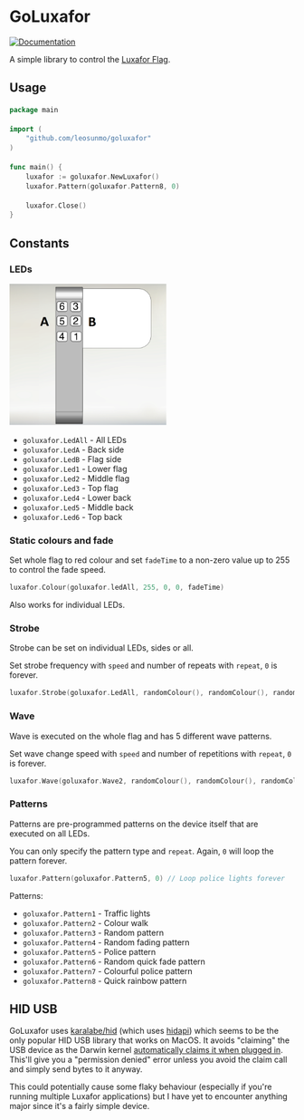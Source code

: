 # GoLuxafor
[![Documentation](https://godoc.org/github.com/leosunmo/goluxafor?status.svg)](http://godoc.org/github.com/leosunmo/goluxafor)

A simple library to control the [Luxafor Flag](https://luxafor.com/luxafor-flag/).

## Usage

```go
package main

import (
	"github.com/leosunmo/goluxafor"
)

func main() {
	luxafor := goluxafor.NewLuxafor()
	luxafor.Pattern(goluxafor.Pattern8, 0)

	luxafor.Close()
}
```

## Constants

### LEDs

<img src="/luxaforflag.png" height="250">


* `goluxafor.LedAll` - All LEDs
* `goluxafor.LedA`   - Back side
* `goluxafor.LedB`   - Flag side
* `goluxafor.Led1`   - Lower flag
* `goluxafor.Led2`   - Middle flag
* `goluxafor.Led3`   - Top flag
* `goluxafor.Led4`   - Lower back
* `goluxafor.Led5`   - Middle back
* `goluxafor.Led6`   - Top back


### Static colours and fade

Set whole flag to red colour and set `fadeTime` to a non-zero value up to 255 to control the fade speed.
```go
luxafor.Colour(goluxafor.ledAll, 255, 0, 0, fadeTime)
```
Also works for individual LEDs.

### Strobe

Strobe can be set on individual LEDs, sides or all.

Set strobe frequency with `speed` and number of repeats with `repeat`, `0` is forever.
```go
luxafor.Strobe(goluxafor.LedAll, randomColour(), randomColour(), randomColour(), speed, repeat)
```

### Wave

Wave is executed on the whole flag and has 5 different wave patterns.

Set wave change speed with `speed` and number of repetitions with `repeat`, `0` is forever.
```go
luxafor.Wave(goluxafor.Wave2, randomColour(), randomColour(), randomColour(), speed, repeat)
```

### Patterns

Patterns are pre-programmed patterns on the device itself that are executed on all LEDs.

You can only specify the pattern type and `repeat`. Again, `0` will loop the pattern forever.

```go
luxafor.Pattern(goluxafor.Pattern5, 0) // Loop police lights forever
```

Patterns:

* `goluxafor.Pattern1` - Traffic lights
* `goluxafor.Pattern2` - Colour walk
* `goluxafor.Pattern3` - Random pattern
* `goluxafor.Pattern4` - Random fading pattern
* `goluxafor.Pattern5` - Police pattern
* `goluxafor.Pattern6` - Random quick fade pattern
* `goluxafor.Pattern7` - Colourful police pattern
* `goluxafor.Pattern8` - Quick rainbow pattern


## HID USB
GoLuxafor uses [karalabe/hid](https://github.com/karalabe/hid) (which uses [hidapi](https://github.com/signal11/hidapi)) which seems to be the only popular HID USB library that works on MacOS. It avoids "claiming" the USB device as the Darwin kernel [automatically claims it when plugged in](https://github.com/libusb/libusb/issues/158). This'll give you a "permission denied" error unless you avoid the claim call and simply send bytes to it anyway.

 This could potentially cause some flaky behaviour (especially if you're running multiple Luxafor applications) but I have yet to encounter anything major since it's a fairly simple device.